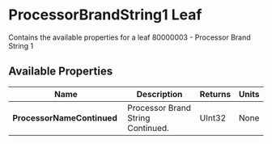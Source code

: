 # ProcessorBrandString1 Leaf

Contains the available properties for a leaf 80000003 - Processor Brand String 1

## Available Properties

| Name | Description | Returns | Units |
| --- | --- | --- | --- |
| **ProcessorNameContinued** | Processor Brand String Continued. | UInt32 | None |
